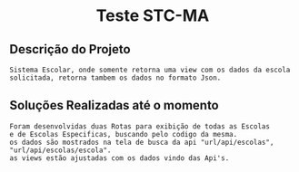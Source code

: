 <h1 align="center">Teste STC-MA</h1>

## Descrição do Projeto
```
Sistema Escolar, onde somente retorna uma view com os dados da escola solicitada, retorna tambem os dados no formato Json.
```

## Soluções Realizadas até o momento
```
Foram desenvolvidas duas Rotas para exibição de todas as Escolas
e de Escolas Especificas, buscando pelo codigo da mesma.
os dados são mostrados na tela de busca da api "url/api/escolas", "url/api/escolas/escola".
as views estão ajustadas com os dados vindo das Api's.
```

